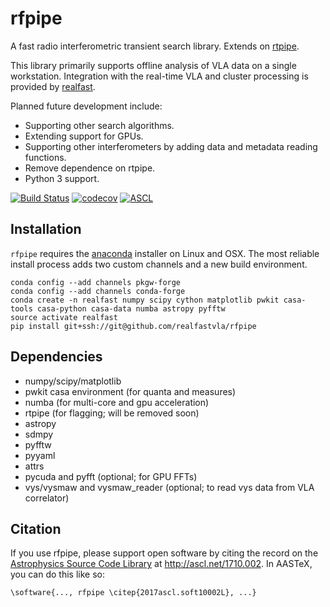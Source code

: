 # rfpipe

A fast radio interferometric transient search library. Extends on [rtpipe](http://github.com/caseyjlaw/rtpipe).

This library primarily supports offline analysis of VLA data on a single workstation. Integration with the real-time VLA and cluster processing is provided by [realfast](http://github.com/realfastvla/realfast).

Planned future development include:
- Supporting other search algorithms.
- Extending support for GPUs.
- Supporting other interferometers by adding data and metadata reading functions.
- Remove dependence on rtpipe.
- Python 3 support.

[![Build Status](https://travis-ci.org/realfastvla/rfpipe.svg?branch=master)](https://travis-ci.org/realfastvla/rfpipe)
[![codecov](https://codecov.io/gh/realfastvla/rfpipe/branch/master/graph/badge.svg)](https://codecov.io/gh/realfastvla/rfpipe)
[![ASCL](https://img.shields.io/badge/ascl-1710.002-blue.svg?colorB=262255)](https://ascl.net/1710.002)
## Installation

`rfpipe` requires the [anaconda](http://anaconda.com) installer on Linux and OSX. The most reliable install process adds two custom channels and a new build environment.

```
conda config --add channels pkgw-forge
conda config --add channels conda-forge
conda create -n realfast numpy scipy cython matplotlib pwkit casa-tools casa-python casa-data numba astropy pyfftw
source activate realfast
pip install git+ssh://git@github.com/realfastvla/rfpipe
```

## Dependencies

- numpy/scipy/matplotlib
- pwkit casa environment (for quanta and measures)
- numba (for multi-core and gpu acceleration)
- rtpipe (for flagging; will be removed soon)
- astropy
- sdmpy
- pyfftw
- pyyaml
- attrs
- pycuda and pyfft (optional; for GPU FFTs)
- vys/vysmaw and vysmaw_reader (optional; to read vys data from VLA correlator)

## Citation
If you use rfpipe, please support open software by citing the record on the [Astrophysics Source Code Library](ascl.net) at http://ascl.net/1710.002. In AASTeX, you can do this like so:
```
\software{..., rfpipe \citep{2017ascl.soft10002L}, ...}
```
